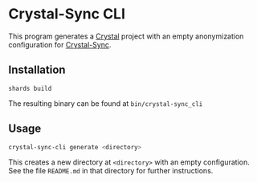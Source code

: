 # Crystal-Sync CLI

This program generates a [Crystal](http://crystal-lang.org/) project with an empty anonymization configuration for [Crystal-Sync](https://github.com/djmaze/crystal-sync).

## Installation

```
shards build
```

The resulting binary can be found at `bin/crystal-sync_cli`


## Usage

```bash
crystal-sync-cli generate <directory>
```

This creates a new directory at `<directory>` with an empty configuration. See the file `README.md` in that directory for further instructions.
